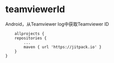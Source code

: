 # teamviewerId
Android，从Teamviewer log中获取Teamviewer ID

    	allprojects {
		repositories {
			...
			maven { url 'https://jitpack.io' }
		}
	}
